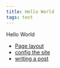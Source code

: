 ```yaml
---
title: Hello World
tags: test
---
```


Hello World

- [Page layout](https://tianqi.name/jekyll-TeXt-theme/samples.html#page-layout)
- [config the site](https://tianqi.name/jekyll-TeXt-theme/docs/en/configuration) 
- [writing a post](https://tianqi.name/jekyll-TeXt-theme/docs/en/writing-posts)
